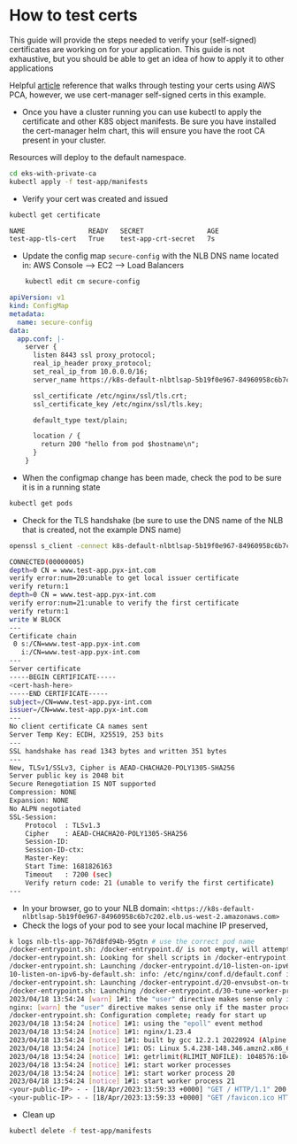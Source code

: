 # How to test certs

This guide will provide the steps needed to verify your (self-signed) certificates are working on for your application.  This guide is not exhaustive, but you should be able to get an idea of how to apply it to other applications

Helpful [article](https://aws.amazon.com/blogs/containers/setting-up-end-to-end-tls-encryption-on-amazon-eks-with-the-new-aws-load-balancer-controller/) reference that walks through testing your certs using AWS PCA, however, we use cert-manager self-signed certs in this example.

* Once you have a cluster running you can use kubectl to apply the certificate and other K8S object manifests.  Be sure you have installed the cert-manager helm chart, this will ensure you have the root CA present in your cluster.

Resources will deploy to the default namespace.

```sh
cd eks-with-private-ca
kubectl apply -f test-app/manifests
```

* Verify your cert was created and issued

```sh
kubectl get certificate

NAME                READY   SECRET                AGE
test-app-tls-cert   True    test-app-crt-secret   7s
```

* Update the config map `secure-config` with the NLB DNS name located in: AWS Console --> EC2 --> Load Balancers

```sh
    kubectl edit cm secure-config
```

```yaml
apiVersion: v1
kind: ConfigMap
metadata:
  name: secure-config
data:
  app.conf: |-
    server {
      listen 8443 ssl proxy_protocol;
      real_ip_header proxy_protocol;
      set_real_ip_from 10.0.0.0/16;
      server_name https://k8s-default-nlbtlsap-5b19f0e967-84960958c6b7c202.elb.us-west-2.amazonaws.com; # this is an example DNS A record for the NLB

      ssl_certificate /etc/nginx/ssl/tls.crt;
      ssl_certificate_key /etc/nginx/ssl/tls.key;

      default_type text/plain;

      location / {
        return 200 "hello from pod $hostname\n";
      }
    }
```

* When the configmap change has been made, check the pod to be sure it is in a running state

```sh
kubectl get pods
```

* Check for the TLS handshake (be sure to use the DNS name of the NLB that is created, not the example DNS name)

```sh
openssl s_client -connect k8s-default-nlbtlsap-5b19f0e967-84960958c6b7c202.elb.us-west-2.amazonaws.com:443

CONNECTED(00000005)
depth=0 CN = www.test-app.pyx-int.com
verify error:num=20:unable to get local issuer certificate
verify return:1
depth=0 CN = www.test-app.pyx-int.com
verify error:num=21:unable to verify the first certificate
verify return:1
write W BLOCK
---
Certificate chain
 0 s:/CN=www.test-app.pyx-int.com
   i:/CN=www.test-app.pyx-int.com
---
Server certificate
-----BEGIN CERTIFICATE-----
<cert-hash-here>
-----END CERTIFICATE-----
subject=/CN=www.test-app.pyx-int.com
issuer=/CN=www.test-app.pyx-int.com
---
No client certificate CA names sent
Server Temp Key: ECDH, X25519, 253 bits
---
SSL handshake has read 1343 bytes and written 351 bytes
---
New, TLSv1/SSLv3, Cipher is AEAD-CHACHA20-POLY1305-SHA256
Server public key is 2048 bit
Secure Renegotiation IS NOT supported
Compression: NONE
Expansion: NONE
No ALPN negotiated
SSL-Session:
    Protocol  : TLSv1.3
    Cipher    : AEAD-CHACHA20-POLY1305-SHA256
    Session-ID: 
    Session-ID-ctx: 
    Master-Key: 
    Start Time: 1681826163
    Timeout   : 7200 (sec)
    Verify return code: 21 (unable to verify the first certificate)
---
```

* In your browser, go to your NLB domain: `<https://k8s-default-nlbtlsap-5b19f0e967-84960958c6b7c202.elb.us-west-2.amazonaws.com>`
* Check the logs of your pod to see your local machine IP preserved,

```sh
k logs nlb-tls-app-767d8fd94b-95gtn # use the correct pod name
/docker-entrypoint.sh: /docker-entrypoint.d/ is not empty, will attempt to perform configuration
/docker-entrypoint.sh: Looking for shell scripts in /docker-entrypoint.d/
/docker-entrypoint.sh: Launching /docker-entrypoint.d/10-listen-on-ipv6-by-default.sh
10-listen-on-ipv6-by-default.sh: info: /etc/nginx/conf.d/default.conf is not a file or does not exist
/docker-entrypoint.sh: Launching /docker-entrypoint.d/20-envsubst-on-templates.sh
/docker-entrypoint.sh: Launching /docker-entrypoint.d/30-tune-worker-processes.sh
2023/04/18 13:54:24 [warn] 1#1: the "user" directive makes sense only if the master process runs with super-user privileges, ignored in /etc/nginx/nginx.conf:2
nginx: [warn] the "user" directive makes sense only if the master process runs with super-user privileges, ignored in /etc/nginx/nginx.conf:2
/docker-entrypoint.sh: Configuration complete; ready for start up
2023/04/18 13:54:24 [notice] 1#1: using the "epoll" event method
2023/04/18 13:54:24 [notice] 1#1: nginx/1.23.4
2023/04/18 13:54:24 [notice] 1#1: built by gcc 12.2.1 20220924 (Alpine 12.2.1_git20220924-r4) 
2023/04/18 13:54:24 [notice] 1#1: OS: Linux 5.4.238-148.346.amzn2.x86_64
2023/04/18 13:54:24 [notice] 1#1: getrlimit(RLIMIT_NOFILE): 1048576:1048576
2023/04/18 13:54:24 [notice] 1#1: start worker processes
2023/04/18 13:54:24 [notice] 1#1: start worker process 20
2023/04/18 13:54:24 [notice] 1#1: start worker process 21
<your-public-IP> - - [18/Apr/2023:13:59:33 +0000] "GET / HTTP/1.1" 200 44 "-" "Mozilla/5.0 (Macintosh; Intel Mac OS X 10.15; rv:109.0) Gecko/20100101 Firefox/112.0" "-"
<your-public-IP> - - [18/Apr/2023:13:59:33 +0000] "GET /favicon.ico HTTP/1.1" 200 44 "https://k8s-default-nlbtlsap-5b19f0e967-84960958c6b7c202.elb.us-west-2.amazonaws.com/" "Mozilla/5.0 (Macintosh; Intel Mac OS X 10.15; rv:109.0) Gecko/20100101 Firefox/112.0" "-"

```

* Clean up

```sh
kubectl delete -f test-app/manifests
```

